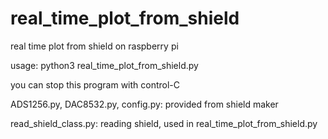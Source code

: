 # real_time_plot_from_shield
real time plot from shield on raspberry pi

usage: python3 real_time_plot_from_shield.py

you can stop this program with control-C

ADS1256.py, DAC8532.py, config.py: provided from shield maker

read_shield_class.py: reading shield, used in real_time_plot_from_shield.py
